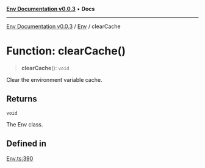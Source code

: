 [**Env Documentation v0.0.3**](../../README.md) • **Docs**

***

[Env Documentation v0.0.3](../../modules.md) / [Env](../README.md) / clearCache

# Function: clearCache()

> **clearCache**(): `void`

Clear the environment variable cache.

## Returns

`void`

The Env class.

## Defined in

[Env.ts:390](https://github.com/stonemjs/env/blob/b9384c9f2eaa1e1c01fd002559fef84ab6a88948/src/Env.ts#L390)
